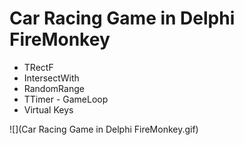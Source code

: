 # Car Racing Game in Delphi FireMonkey

- TRectF
- IntersectWith
- RandomRange
- TTimer - GameLoop
- Virtual Keys


![](Car Racing Game in Delphi FireMonkey.gif)
